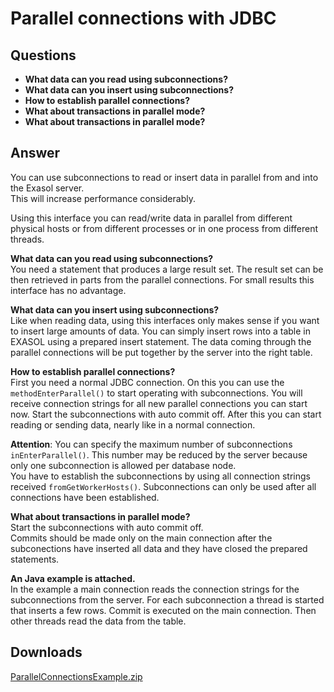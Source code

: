 # Parallel connections with JDBC 
## Questions

* **What data can you read using subconnections?**
* **What data can you insert using subconnections?**
* **How to establish parallel connections?**
* **What about transactions in parallel mode?**
* **What about transactions in parallel mode?**

## Answer

You can use subconnections to read or insert data in parallel from and into the Exasol server.   
This will increase performance considerably.

Using this interface you can read/write data in parallel from different physical hosts or from different processes or in one process from different threads.

**What data can you read using subconnections?**  
You need a statement that produces a large result set. The result set can be then retrieved in parts from the parallel connections. For small results this interface has no advantage.

**What data can you insert using subconnections?**  
Like when reading data, using this interfaces only makes sense if you want to insert large amounts of data. You can simply insert rows into a table in EXASOL using a prepared insert statement. The data coming through the parallel connections will be put together by the server into the right table.

**How to establish parallel connections?**  
First you need a normal JDBC connection. On this you can use the `methodEnterParallel()` to start operating with subconnections. You will receive connection strings for all new parallel connections you can start now. Start the subconnections with auto commit off. After this you can start reading or sending data, nearly like in a normal connection.

**Attention**: You can specify the maximum number of subconnections `inEnterParallel()`. This number may be reduced by the server because only one subconnection is allowed per database node.  
You have to establish the subconnections by using all connection strings received `fromGetWorkerHosts()`. Subconnections can only be used after all connections have been established.

**What about transactions in parallel mode?**  
Start the subconnections with auto commit off.  
Commits should be made only on the main connection after the subconections have inserted all data and they have closed the prepared statements.

**An Java example is attached.**  
In the example a main connection reads the connection strings for the subconnections from the server. For each subconnection a thread is started that inserts a few rows. Commit is executed on the main connection. Then other threads read the data from the table.

## Downloads
[ParallelConnectionsExample.zip](https://github.com/exasol/Public-Knowledgebase/files/9937141/ParallelConnectionsExample.zip)
